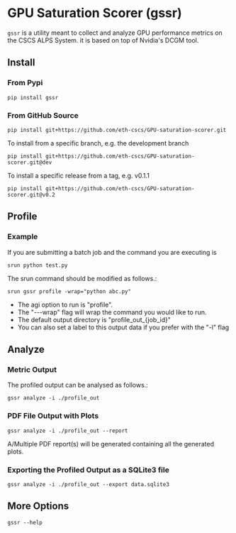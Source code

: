 # GPU Saturation Scorer (gssr)
`gssr` is a utility meant to collect and analyze GPU performance metrics on the CSCS ALPS System. it is based on top of Nvidia's DCGM tool.

## Install
### From Pypi
```
pip install gssr
```

### From GitHub Source
```
pip install git+https://github.com/eth-cscs/GPU-saturation-scorer.git
```
To install from a specific branch, e.g. the development branch
```
pip install git+https://github.com/eth-cscs/GPU-saturation-scorer.git@dev
```
To install a specific release from a tag, e.g. v0.1.1
```
pip install git+https://github.com/eth-cscs/GPU-saturation-scorer.git@v0.2
```

## Profile
### Example
If you are submitting a batch job and the command you are executing is 
```
srun python test.py
```
The srun command should be modified as follows.:
```
srun gssr profile -wrap="python abc.py"
```
* The agi option to run is "profile".
* The "---wrap" flag will wrap the command you would like to run.
* The default output directory is "profile_out_{job_id}"
* You can also set a label to this output data if you prefer with the "-l" flag

## Analyze
### Metric Output
The profiled output can be analysed as follows.:
```
gssr analyze -i ./profile_out
```
### PDF File Output with Plots
```
gssr analyze -i ./profile_out --report
```
A/Multiple PDF report(s) will be generated containing all the generated plots.

### Exporting the Profiled Output as a SQLite3 file
```
gssr analyze -i ./profile_out --export data.sqlite3
```
## More Options
```
gssr --help
```

